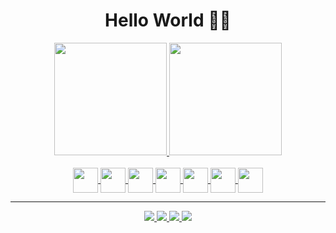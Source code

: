 <div align="center">
  <h1>Hello World 👩‍💻</h1>
</div>

<div align="center">
  <a href="https://github.com/gioivieira">
  <img height="180em" 
  src="https://github-readme-stats.vercel.app/api?username=gioivieira&show_icons=true&theme=buefy&include_all_commits=true&count_private=true"/>
  <img height="180em" 
  src="https://github-readme-stats.vercel.app/api/top-langs/?username=gioivieira&theme=buefy&layout=compact"/>
</div>

  <br>

<div align="center" style="display: inline_block">
  
  <img align="center" height="40" width="40" src="https://img.icons8.com/color/48/000000/java-coffee-cup-logo--v1.png"/>
 
  <img align="center" height="40" width="40" src="https://img.icons8.com/color/48/000000/intellij-idea.png"/>
  
  <img align="center" height="40" width="40" src="https://img.icons8.com/color/48/000000/thymeleaf.png"/>
  
  <img align="center" height="40" width="40" src="https://img.icons8.com/color/48/000000/bootstrap.png"/>
  
  <img align="center" height="40" width="40" src="https://img.icons8.com/color/48/000000/heroku.png"/>
  
  <img align="center" height="40" width="40" src="https://img.icons8.com/color/48/000000/amazon-web-services.png"/>
  
  <img align="center" height="40" width="40" src="https://img.icons8.com/color/48/000000/python--v1.png"/>
  
</div>
  
  <hr>
  
  <div align="center"> 
  <a href="https://www.youtube.com/channel/UCW26hCfDsPIsC9pOLPsarvw/videos" target="_blank">
	<img src="https://img.icons8.com/external-prettycons-flat-prettycons/47/000000/external-youtube-multimedia-prettycons-flat-prettycons.png"/>
  </a>
  
  <a href="https://app-mentoriat3ch-cursoweb.herokuapp.com/" target="_blank">
	<img src="https://img.icons8.com/external-flat-juicy-fish/48/000000/external-learn-school-flat-flat-juicy-fish-2.png"/>
  </a>
  
   <a href="http://app-mentoriat3ch-ebookweb.herokuapp.com/" target="_blank">
	<img src="https://img.icons8.com/color/48/000000/story-book.png"/>
   </a> 	
	
   <a href="https://www.instagram.com/gioivieira/" target="_blank">
	 <img src="https://img.icons8.com/fluency/48/000000/instagram-new.png"/>
   </a> 
 
</div>
